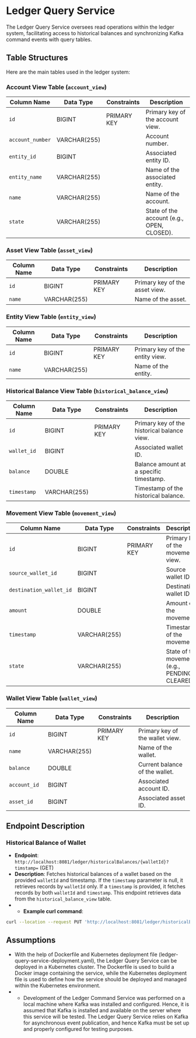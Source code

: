 # Ledger Query Service

The Ledger Query Service oversees read operations within the ledger system, facilitating access to historical balances and synchronizing Kafka command events with query tables.

## Table Structures

Here are the main tables used in the ledger system:

### Account View Table (`account_view`)

| Column Name       | Data Type    | Constraints                           | Description                                  |
|-------------------|--------------|---------------------------------------|----------------------------------------------|
| `id`              | BIGINT       | PRIMARY KEY                           | Primary key of the account view.             |
| `account_number`  | VARCHAR(255) |                                       | Account number.                              |
| `entity_id`       | BIGINT       |                                       | Associated entity ID.                        |
| `entity_name`     | VARCHAR(255) |                                       | Name of the associated entity.               |
| `name`            | VARCHAR(255) |                                       | Name of the account.                         |
| `state`           | VARCHAR(255) |                                       | State of the account (e.g., OPEN, CLOSED).   |

### Asset View Table (`asset_view`)

| Column Name  | Data Type    | Constraints                   | Description                     |
|--------------|--------------|-------------------------------|---------------------------------|
| `id`         | BIGINT       | PRIMARY KEY                   | Primary key of the asset view.  |
| `name`       | VARCHAR(255) |                               | Name of the asset.              |

### Entity View Table (`entity_view`)

| Column Name  | Data Type    | Constraints                   | Description                     |
|--------------|--------------|-------------------------------|---------------------------------|
| `id`         | BIGINT       | PRIMARY KEY                   | Primary key of the entity view. |
| `name`       | VARCHAR(255) |                               | Name of the entity.             |

### Historical Balance View Table (`historical_balance_view`)

| Column Name  | Data Type    | Constraints                           | Description                             |
|--------------|--------------|---------------------------------------|-----------------------------------------|
| `id`         | BIGINT       | PRIMARY KEY                           | Primary key of the historical balance view. |
| `wallet_id`  | BIGINT       |                                       | Associated wallet ID.                   |
| `balance`    | DOUBLE       |                                       | Balance amount at a specific timestamp.|
| `timestamp`  | VARCHAR(255) |                                       | Timestamp of the historical balance.   |

### Movement View Table (`movement_view`)

| Column Name             | Data Type    | Constraints                          | Description                              |
|-------------------------|--------------|--------------------------------------|------------------------------------------|
| `id`                    | BIGINT       | PRIMARY KEY                          | Primary key of the movement view.        |
| `source_wallet_id`      | BIGINT       |                                      | Source wallet ID.                       |
| `destination_wallet_id` | BIGINT       |                                      | Destination wallet ID.                  |
| `amount`                | DOUBLE       |                                      | Amount of the movement.                  |
| `timestamp`             | VARCHAR(255) |                                      | Timestamp of the movement.               |
| `state`                 | VARCHAR(255) |                                      | State of the movement (e.g., PENDING, CLEARED). |

### Wallet View Table (`wallet_view`)

| Column Name  | Data Type    | Constraints                           | Description                               |
|--------------|--------------|---------------------------------------|-------------------------------------------|
| `id`         | BIGINT       | PRIMARY KEY                           | Primary key of the wallet view.           |
| `name`       | VARCHAR(255) |                                       | Name of the wallet.                       |
| `balance`    | DOUBLE       |                                       | Current balance of the wallet.            |
| `account_id` | BIGINT       |                                       | Associated account ID.                    |
| `asset_id`   | BIGINT       |                                       | Associated asset ID.                      |

## Endpoint Description

### Historical Balance of Wallet

- **Endpoint**: `http://localhost:8081/ledger/historicalBalances/{walletId}?timstamp=` (GET)
- **Description**: Fetches historical balances of a wallet based on the provided `walletId` and timestamp. If the `timestamp` parameter is null, it retrieves records by `walletId` only. If a `timestamp` is provided, it fetches records by both `walletId` and `timestamp`. This endpoint retrieves data from the `historical_balance_view` table.
-  - **Example curl command**:
```bash
curl --location --request PUT 'http://localhost:8081/ledger/historicalBalances/1?timestamp=2024-04-10T09:16:47.403609600'
```

## Assumptions

- With the help of Dockerfile and Kubernetes deployment file (ledger-query-service-deployment.yaml), the Ledger Query Service can be deployed in a Kubernetes cluster. The Dockerfile is used to build a Docker image containing the service, while the Kubernetes deployment file is used to define how the service should be deployed and managed within the Kubernetes environment.
- - Development of the Ledger Command Service was performed on a local machine where Kafka was installed and configured. Hence, it is assumed that Kafka is installed and available on the server where this service will be tested. The Ledger Query Service relies on Kafka for asynchronous event publication, and hence Kafka must be set up and properly configured for testing purposes.

